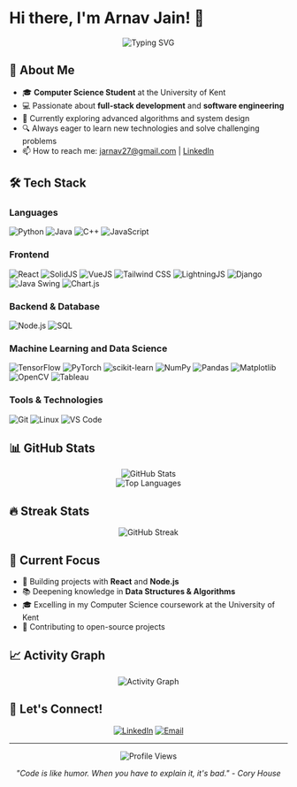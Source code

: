# Hi there, I'm Arnav Jain! 👋

<div align="center">
  <img src="https://readme-typing-svg.herokuapp.com?font=Fira+Code&pause=1000&color=36BCF7&center=true&vCenter=true&width=435&lines=Computer+Science+Student;Full-Stack+Developer;Problem+Solver;Always+Learning!" alt="Typing SVG" />
</div>

## 🚀 About Me

- 🎓 **Computer Science Student** at the University of Kent
- 💻 Passionate about **full-stack development** and **software engineering**
- 🌱 Currently exploring advanced algorithms and system design
- 🔍 Always eager to learn new technologies and solve challenging problems
- 📫 How to reach me: jarnav27@gmail.com | [LinkedIn](https://www.linkedin.com/in/arnav-jain-7b07a0203/)

## 🛠️ Tech Stack

### Languages
![Python](https://img.shields.io/badge/Python-3776AB?style=for-the-badge&logo=python&logoColor=white)
![Java](https://img.shields.io/badge/Java-ED8B00?style=for-the-badge&logo=java&logoColor=white)
![C++](https://img.shields.io/badge/C++-00599C?style=for-the-badge&logo=cplusplus&logoColor=white)
![JavaScript](https://img.shields.io/badge/JavaScript-F7DF1E?style=for-the-badge&logo=javascript&logoColor=black)

### Frontend
![React](https://img.shields.io/badge/React-20232A?style=for-the-badge&logo=react&logoColor=61DAFB)
![SolidJS](https://img.shields.io/badge/SolidJS-2C4F7C?style=for-the-badge&logo=solid&logoColor=white)
![VueJS](https://img.shields.io/badge/VueJS-4FC08D?style=for-the-badge&logo=vue.js&logoColor=white)
![Tailwind CSS](https://img.shields.io/badge/TailwindCSS-38B2AC?style=for-the-badge&logo=tailwind-css&logoColor=white)
![LightningJS](https://img.shields.io/badge/LightningJS-FFD700?style=for-the-badge&logo=thunderbird&logoColor=black)
![Django](https://img.shields.io/badge/Django-092E20?style=for-the-badge&logo=django&logoColor=white)
![Java Swing](https://img.shields.io/badge/Java_Swing-007396?style=for-the-badge&logo=java&logoColor=white)
![Chart.js](https://img.shields.io/badge/Chart.js-FF6384?style=for-the-badge&logo=chart.js&logoColor=white)

### Backend & Database
![Node.js](https://img.shields.io/badge/Node.js-43853D?style=for-the-badge&logo=node.js&logoColor=white)
![SQL](https://img.shields.io/badge/SQL-4479A1?style=for-the-badge&logo=postgresql&logoColor=white)

### Machine Learning and Data Science
![TensorFlow](https://img.shields.io/badge/TensorFlow-FF6F00?style=for-the-badge&logo=tensorflow&logoColor=white)
![PyTorch](https://img.shields.io/badge/PyTorch-EE4C2C?style=for-the-badge&logo=pytorch&logoColor=white)
![scikit-learn](https://img.shields.io/badge/scikit--learn-F7931E?style=for-the-badge&logo=scikit-learn&logoColor=white)
![NumPy](https://img.shields.io/badge/NumPy-013243?style=for-the-badge&logo=numpy&logoColor=white)
![Pandas](https://img.shields.io/badge/Pandas-150458?style=for-the-badge&logo=pandas&logoColor=white)
![Matplotlib](https://img.shields.io/badge/Matplotlib-11557C?style=for-the-badge&logo=matplotlib&logoColor=white)
![OpenCV](https://img.shields.io/badge/OpenCV-5C3EE8?style=for-the-badge&logo=opencv&logoColor=white)
![Tableau](https://img.shields.io/badge/Tableau-E97627?style=for-the-badge&logo=tableau&logoColor=white)

### Tools & Technologies
![Git](https://img.shields.io/badge/Git-F05032?style=for-the-badge&logo=git&logoColor=white)
![Linux](https://img.shields.io/badge/Linux-FCC624?style=for-the-badge&logo=linux&logoColor=black)
![VS Code](https://img.shields.io/badge/VS_Code-007ACC?style=for-the-badge&logo=visual-studio-code&logoColor=white)

## 📊 GitHub Stats

<div align="center">
  <img src="https://github-readme-stats.vercel.app/api?username=ArnavJain2709&show_icons=true&theme=radical" alt="GitHub Stats" />
</div>

<div align="center">
  <img src="https://github-readme-stats.vercel.app/api/top-langs/?username=ArnavJain2709&layout=compact&theme=radical" alt="Top Languages" />
</div>

## 🔥 Streak Stats

<div align="center">
  <img src="https://github-readme-streak-stats.herokuapp.com/?user=ArnavJain2709&theme=radical" alt="GitHub Streak" />
</div>

## 🎯 Current Focus

- 🔨 Building projects with **React** and **Node.js**
- 📚 Deepening knowledge in **Data Structures & Algorithms**
- 🎓 Excelling in my Computer Science coursework at the University of Kent
- 🚀 Contributing to open-source projects

## 📈 Activity Graph

<div align="center">
  <img src="https://github-readme-activity-graph.vercel.app/graph?username=ArnavJain2709&theme=react-dark&bg_color=20232a&hide_border=true" alt="Activity Graph" />
</div>

## 🤝 Let's Connect!

<div align="center">
  
[![LinkedIn](https://img.shields.io/badge/LinkedIn-0077B5?style=for-the-badge&logo=linkedin&logoColor=white)](https://www.linkedin.com/in/arnav-jain-7b07a0203/)
[![Email](https://img.shields.io/badge/Email-D14836?style=for-the-badge&logo=gmail&logoColor=white)](mailto:jarnav27@gmail.com)

</div>

---

<div align="center">
  <img src="https://komarev.com/ghpvc/?username=ArnavJain2709&label=Profile%20views&color=0e75b6&style=flat" alt="Profile Views" />
</div>

<div align="center">
  
*"Code is like humor. When you have to explain it, it's bad." - Cory House*

</div>
